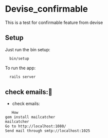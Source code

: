 # Devise_confirmable

This is a test for confirmable feature from devise

## Setup

Just run the bin setup:

```bash
  bin/setup
```

To run the app:

```bash
  rails server
```
## check emails:💎

* check emails:
```bash
   How
gem install mailcatcher
mailcatcher
Go to http://localhost:1080/
Send mail through smtp://localhost:1025
```
